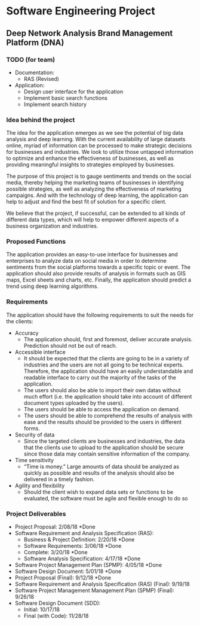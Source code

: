 # Software Engineering Project

## Deep Network Analysis Brand Management Platform (DNA)

### TODO (for team)
- Documentation:
    - RAS (Revised)
- Application:
    - Design user interface for the application
    - Implement basic search functions
    - Implement search history

### Idea behind the project
The idea for the application emerges as we see the potential of big data analysis and deep learning. With the current availability of large datasets online, myriad of information can be processed to make strategic decisions for businesses and industries. We look to utilize those untapped information to optimize and enhance the effectiveness of businesses, as well as providing meaningful insights to strategies employed by businesses.

The purpose of this project is to gauge sentiments and trends on the social media, thereby helping the marketing teams of businesses in identifying possible strategies, as well as analyzing the effectiveness of marketing campaigns. And with the technology of deep learning, the application can help to adjust and find the best fit of solution for a specific client.  

We believe that the project, if successful, can be extended to all kinds of different data types, which will help to empower different aspects of a business organization and industries.

### Proposed Functions
The application provides an easy-to-use interface for businesses and enterprises to analyze data on social media in order to determine sentiments from the social platforms towards a specific topic or event. The application should also provide results of analysis in formats such as GIS maps, Excel sheets and charts, etc. Finally, the application should predict a trend using deep learning algorithms.

### Requirements
The application should have the following requirements to suit the needs for the clients:
-	Accuracy
    -	The application should, first and foremost, deliver accurate analysis. Prediction should not be out of reach.
-	Accessible interface
    -	It should be expected that the clients are going to be in a variety of industries and the users are not all going to be technical experts. Therefore, the application should have an easily understandable and readable interface to carry out the majority of the tasks of the application. 
    -	The users should also be able to import their own datas without much effort (i.e. the application should take into account of different document types uploaded by the users).
    -	The users should be able to access the application on demand.
    -	The users should be able to comprehend the results of analysis with ease and the results should be provided to the users in different forms.
-	Security of data
    -	Since the targeted clients are businesses and industries, the data that the clients use to upload to the application should be secure since those data may contain sensitive information of the company.
-	Time sensitivity
    -	“Time is money.” Large amounts of data should be analyzed as quickly as possible and results of the analysis should also be delivered in a timely fashion.
-	Agility and flexibility
    -	Should the client wish to expand data sets or functions to be evaluated, the software must be agile and flexible enough to do so

### Project Deliverables
- Project Proposal: 2/08/18 *Done
- Software Requirement and Analysis Specification (RAS):
    - Business & Project Definition: 2/20/18 *Done
    - Software Requirements: 3/06/18 *Done
    - Complete: 3/20/18 *Done
    - Software Analysis Specification: 4/17/18 *Done
- Software Project Management Plan (SPMP): 4/05/18 *Done
- Software Design Document: 5/01/18 *Done
- Project Proposal (Final): 9/12/18 *Done
- Software Requirement and Analysis Specification (RAS) (Final): 9/19/18
- Software Project Management Management Plan (SPMP) (Final): 9/26/18
- Software Design Document (SDD):
    - Initial: 10/17/18
    - Final (with Code): 11/28/18

